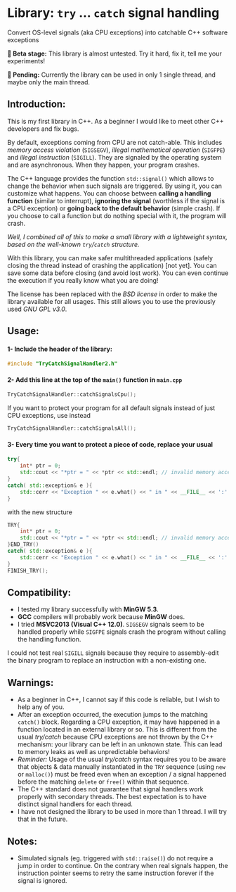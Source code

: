 # Library: `try` ... `catch` signal handling
Convert OS-level signals (aka CPU exceptions) into catchable C++ software exceptions

**:dart: Beta stage:** This library is almost untested. Try it hard, fix it, tell me your experiments!

**:ghost: Pending:** Currently the library can be used in only 1 single thread, and maybe only the main thread.

## Introduction:
This is my first library in C++. As a beginner I would like to meet other C++ developers and fix bugs.

By default, exceptions coming from CPU are not catch-able. This includes *memory access violation* (`SIGSEGV`), *illegal mathematical operation* (`SIGFPE`) and *illegal instruction* (`SIGILL`). They are signaled by the operating system and are asynchronous. When they happen, your program crashes.

The C++ language provides the function `std::signal()` which allows to change the behavior when such signals are triggered. By using it, you can customize what happens. You can choose between **calling a handling function** (similar to interrupt), **ignoring the signal** (worthless if the signal is a CPU exception) or **going back to the default behavior** (simple crash). If you choose to call a function but do nothing special with it, the program will crash.

*Well, I combined all of this to make a small library with a lightweight syntax, based on the well-known `try`/`catch` structure.*

With this library, you can make safer multithreaded applications (safely closing the thread instead of crashing the application) [not yet]. You can save some data before closing (and avoid lost work). You can even continue the execution if you really know what you are doing!

The license has been replaced with the *BSD license* in order to make the library available for all usages. This still allows you to use the previously used *GNU GPL v3.0*.

## Usage:
#### 1- Include the header of the library:
```cpp
#include "TryCatchSignalHandler2.h"
```
#### 2- Add this line at the top of the `main()` function in `main.cpp`
```cpp
TryCatchSignalHandler::catchSignalsCpu();
```
If you want to protect your program for all default signals instead of just CPU exceptions, use instead
```cpp
TryCatchSignalHandler::catchSignalsAll();
```
#### 3- Every time you want to protect a piece of code, replace your usual
```cpp
try{
	int* ptr = 0;
	std::cout << "*ptr = " << *ptr << std::endl; // invalid memory access
}
catch( std::exception& e ){
	std::cerr << "Exception " << e.what() << " in " << __FILE__ << ':' << __LINE__ << std::endl
}
```
with the new structure
```cpp
TRY{
	int* ptr = 0;
	std::cout << "*ptr = " << *ptr << std::endl; // invalid memory access
}END_TRY()
catch( std::exception& e ){
	std::cerr << "Exception " << e.what() << " in " << __FILE__ << ':' << __LINE__ << std::endl
}
FINISH_TRY();
```

## Compatibility:
- I tested my library successfully with **MinGW 5.3**.
- **GCC** compilers will probably work because **MinGW** does.
- I tried **MSVC2013 (Visual C++ 12.0)**. `SIGSEGV` signals seem to be handled properly while `SIGFPE` signals crash the program without calling the handling function.

I could not test real `SIGILL` signals because they require to assembly-edit the binary program to replace an instruction with a non-existing one.

## Warnings:
- As a beginner in C++, I cannot say if this code is reliable, but I wish to help any of you.
- After an exception occurred, the execution jumps to the matching `catch()` block. Regarding a CPU exception, it may have happened in a function located in an external library or so. This is different from the usual *try/catch* because CPU exceptions are not thrown by the C++ mechanism: your library can be left in an unknown state. This can lead to memory leaks as well as unpredictable behaviors!
- *Reminder:* Usage of the usual *try/catch* syntax requires you to be aware that objects & data manually instantiated in the `TRY` sequence (using `new` or `malloc()`) must be freed even when an exception / a signal happened before the matching `delete` or `free()` within that sequence.
- The C++ standard does not guarantee that signal handlers work properly with secondary threads. The best expectation is to have distinct signal handlers for each thread.
- I have not designed the library to be used in more than 1 thread. I will try that in the future.

## Notes:
- Simulated signals (eg. triggered with `std::raise()`) do not require a jump in order to continue. On the contrary when real signals happen, the instruction pointer seems to retry the same instruction forever if the signal is ignored.
